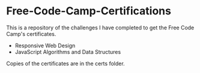 # Free-Code-Camp-Certifications

This is a repository of the challenges I have completed to get the Free Code Camp's certificates.

- Responsive Web Design
- JavaScript Algorithms and Data Structures

Copies of the certificates are in the certs folder.
